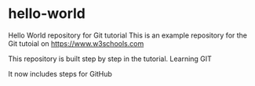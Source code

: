 # hello-world
Hello World repository for Git tutorial
This is an example repository for the Git tutoial on https://www.w3schools.com

This repository is built step by step in the tutorial.
Learning GIT

It now includes steps for GitHub
